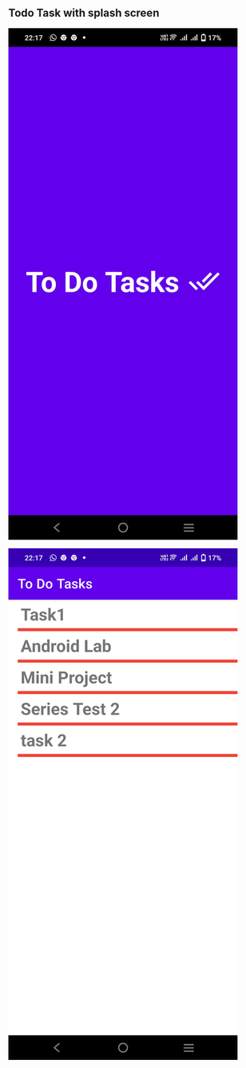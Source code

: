 ## Todo Task with splash screen
![alt Screen Shot](https://github.com/husainap-gectcr/s3-mad-lab-exps/blob/main/ToDoTasks/Screenshot_20221103_221729.jpg?raw=true)

![alt Screen Shot](https://github.com/husainap-gectcr/s3-mad-lab-exps/blob/main/ToDoTasks/Screenshot_20221103_221733.jpg?raw=true)
